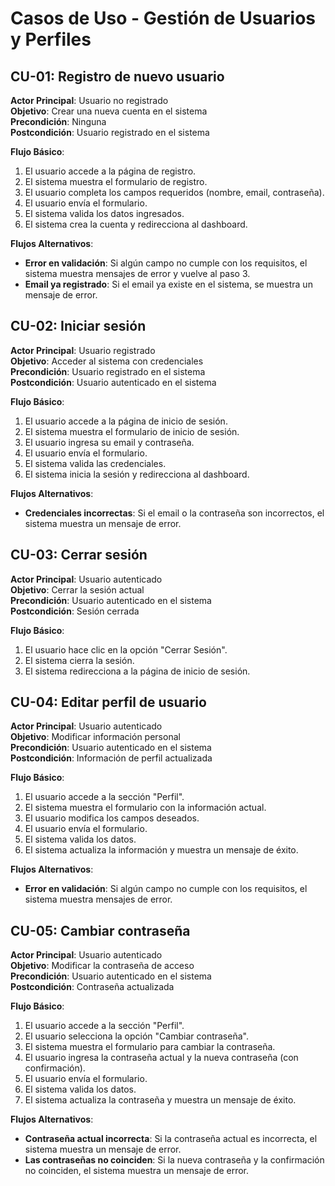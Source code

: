 # Casos de Uso - Gestión de Usuarios y Perfiles

## CU-01: Registro de nuevo usuario

**Actor Principal**: Usuario no registrado  
**Objetivo**: Crear una nueva cuenta en el sistema  
**Precondición**: Ninguna  
**Postcondición**: Usuario registrado en el sistema  

**Flujo Básico**:
1. El usuario accede a la página de registro.
2. El sistema muestra el formulario de registro.
3. El usuario completa los campos requeridos (nombre, email, contraseña).
4. El usuario envía el formulario.
5. El sistema valida los datos ingresados.
6. El sistema crea la cuenta y redirecciona al dashboard.

**Flujos Alternativos**:
- **Error en validación**: Si algún campo no cumple con los requisitos, el sistema muestra mensajes de error y vuelve al paso 3.
- **Email ya registrado**: Si el email ya existe en el sistema, se muestra un mensaje de error.

## CU-02: Iniciar sesión

**Actor Principal**: Usuario registrado  
**Objetivo**: Acceder al sistema con credenciales  
**Precondición**: Usuario registrado en el sistema  
**Postcondición**: Usuario autenticado en el sistema  

**Flujo Básico**:
1. El usuario accede a la página de inicio de sesión.
2. El sistema muestra el formulario de inicio de sesión.
3. El usuario ingresa su email y contraseña.
4. El usuario envía el formulario.
5. El sistema valida las credenciales.
6. El sistema inicia la sesión y redirecciona al dashboard.

**Flujos Alternativos**:
- **Credenciales incorrectas**: Si el email o la contraseña son incorrectos, el sistema muestra un mensaje de error.

## CU-03: Cerrar sesión

**Actor Principal**: Usuario autenticado  
**Objetivo**: Cerrar la sesión actual  
**Precondición**: Usuario autenticado en el sistema  
**Postcondición**: Sesión cerrada  

**Flujo Básico**:
1. El usuario hace clic en la opción "Cerrar Sesión".
2. El sistema cierra la sesión.
3. El sistema redirecciona a la página de inicio de sesión.

## CU-04: Editar perfil de usuario

**Actor Principal**: Usuario autenticado  
**Objetivo**: Modificar información personal  
**Precondición**: Usuario autenticado en el sistema  
**Postcondición**: Información de perfil actualizada  

**Flujo Básico**:
1. El usuario accede a la sección "Perfil".
2. El sistema muestra el formulario con la información actual.
3. El usuario modifica los campos deseados.
4. El usuario envía el formulario.
5. El sistema valida los datos.
6. El sistema actualiza la información y muestra un mensaje de éxito.

**Flujos Alternativos**:
- **Error en validación**: Si algún campo no cumple con los requisitos, el sistema muestra mensajes de error.

## CU-05: Cambiar contraseña

**Actor Principal**: Usuario autenticado  
**Objetivo**: Modificar la contraseña de acceso  
**Precondición**: Usuario autenticado en el sistema  
**Postcondición**: Contraseña actualizada  

**Flujo Básico**:
1. El usuario accede a la sección "Perfil".
2. El usuario selecciona la opción "Cambiar contraseña".
3. El sistema muestra el formulario para cambiar la contraseña.
4. El usuario ingresa la contraseña actual y la nueva contraseña (con confirmación).
5. El usuario envía el formulario.
6. El sistema valida los datos.
7. El sistema actualiza la contraseña y muestra un mensaje de éxito.

**Flujos Alternativos**:
- **Contraseña actual incorrecta**: Si la contraseña actual es incorrecta, el sistema muestra un mensaje de error.
- **Las contraseñas no coinciden**: Si la nueva contraseña y la confirmación no coinciden, el sistema muestra un mensaje de error.
